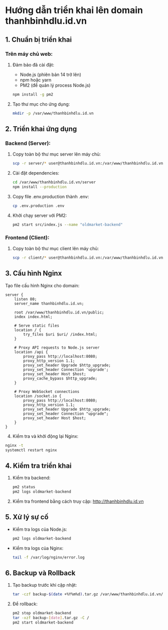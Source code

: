 # Hướng dẫn triển khai lên domain thanhbinhdlu.id.vn

## 1. Chuẩn bị triển khai

### Trên máy chủ web:

1. Đảm bảo đã cài đặt:

   - Node.js (phiên bản 14 trở lên)
   - npm hoặc yarn
   - PM2 (để quản lý process Node.js)

   ```bash
   npm install -g pm2
   ```

2. Tạo thư mục cho ứng dụng:
   ```bash
   mkdir -p /var/www/thanhbinhdlu.id.vn
   ```

## 2. Triển khai ứng dụng

### Backend (Server):

1. Copy toàn bộ thư mục server lên máy chủ:

   ```bash
   scp -r server/* user@thanhbinhdlu.id.vn:/var/www/thanhbinhdlu.id.vn/server/
   ```

2. Cài đặt dependencies:

   ```bash
   cd /var/www/thanhbinhdlu.id.vn/server
   npm install --production
   ```

3. Copy file .env.production thành .env:

   ```bash
   cp .env.production .env
   ```

4. Khởi chạy server với PM2:
   ```bash
   pm2 start src/index.js --name "oldmarket-backend"
   ```

### Frontend (Client):

1. Copy toàn bộ thư mục client lên máy chủ:
   ```bash
   scp -r client/* user@thanhbinhdlu.id.vn:/var/www/thanhbinhdlu.id.vn/public/
   ```

## 3. Cấu hình Nginx

Tạo file cấu hình Nginx cho domain:

```nginx
server {
    listen 80;
    server_name thanhbinhdlu.id.vn;

    root /var/www/thanhbinhdlu.id.vn/public;
    index index.html;

    # Serve static files
    location / {
        try_files $uri $uri/ /index.html;
    }

    # Proxy API requests to Node.js server
    location /api {
        proxy_pass http://localhost:8080;
        proxy_http_version 1.1;
        proxy_set_header Upgrade $http_upgrade;
        proxy_set_header Connection 'upgrade';
        proxy_set_header Host $host;
        proxy_cache_bypass $http_upgrade;
    }

    # Proxy WebSocket connections
    location /socket.io {
        proxy_pass http://localhost:8080;
        proxy_http_version 1.1;
        proxy_set_header Upgrade $http_upgrade;
        proxy_set_header Connection "upgrade";
        proxy_set_header Host $host;
    }
}
```

4. Kiểm tra và khởi động lại Nginx:

```bash
nginx -t
systemctl restart nginx
```

## 4. Kiểm tra triển khai

1. Kiểm tra backend:

   ```bash
   pm2 status
   pm2 logs oldmarket-backend
   ```

2. Kiểm tra frontend bằng cách truy cập: http://thanhbinhdlu.id.vn

## 5. Xử lý sự cố

- Kiểm tra logs của Node.js:

  ```bash
  pm2 logs oldmarket-backend
  ```

- Kiểm tra logs của Nginx:
  ```bash
  tail -f /var/log/nginx/error.log
  ```

## 6. Backup và Rollback

1. Tạo backup trước khi cập nhật:

   ```bash
   tar -czf backup-$(date +%Y%m%d).tar.gz /var/www/thanhbinhdlu.id.vn/
   ```

2. Để rollback:
   ```bash
   pm2 stop oldmarket-backend
   tar -xzf backup-[date].tar.gz -C /
   pm2 start oldmarket-backend
   ```
